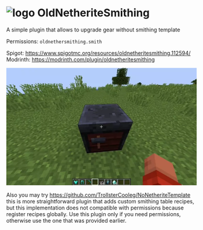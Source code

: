 # ![logo](https://i.imgur.com/Fpi9d1q.png) OldNetheriteSmithing

A simple plugin that allows to upgrade gear without smithing template

Permissions: `oldnethersmithing.smith`

Spigot: https://www.spigotmc.org/resources/oldnetheritesmithing.112594/ <br/>
Modrinth: https://modrinth.com/plugin/oldnetheritesmithing

![demo](demo.webp)

Also you may try https://github.com/TrollsterCooleg/NoNetheriteTemplate this is more straightforward plugin that adds custom smithing table recipes, but this implementation does not compatible with permissions because register recipes globally. Use this plugin only if you need permissions, otherwise use the one that was provided earlier.
